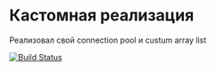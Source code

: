 Кастомная реализация
=============================

Реализовал свой connection pool и custum array list

[![Build Status](https://github.com/yiisoft/yii/workflows/build/badge.svg)](https://github.com/akrafit/second-aston)



